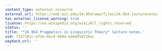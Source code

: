 ```yaml
---
content_type: external-resource
external_url: https://web.mit.edu/24.954/www/files/24.954.lecturenotes.pdf
has_external_license_warning: true
license: https://en.wikipedia.org/wiki/All_rights_reserved
status: ''
title: '*24.954 Pragmatics in Linguistic Theory* lecture notes.'
uid: 7327181c-ef3e-4bc9-9494-ede095d726ac
wayback_url: ''
---
```

